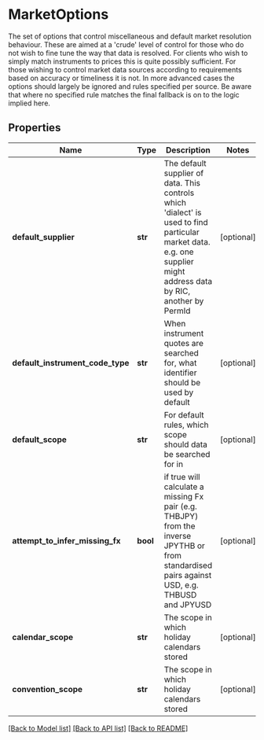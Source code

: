 # MarketOptions

The set of options that control miscellaneous and default market resolution behaviour.  These are aimed at a 'crude' level of control for those who do not wish to fine tune the way that data is resolved.  For clients who wish to simply match instruments to prices this is quite possibly sufficient. For those wishing to control market data sources  according to requirements based on accuracy or timeliness it is not. In more advanced cases the options should largely be ignored and rules specified  per source. Be aware that where no specified rule matches the final fallback is on to the logic implied here.

## Properties
Name | Type | Description | Notes
------------ | ------------- | ------------- | -------------
**default_supplier** | **str** | The default supplier of data. This controls which &#39;dialect&#39; is used to find particular market data. e.g. one supplier might address data by RIC, another by PermId | [optional] 
**default_instrument_code_type** | **str** | When instrument quotes are searched for, what identifier should be used by default | [optional] 
**default_scope** | **str** | For default rules, which scope should data be searched for in | [optional] 
**attempt_to_infer_missing_fx** | **bool** | if true will calculate a missing Fx pair (e.g. THBJPY) from the inverse JPYTHB or from standardised pairs against USD, e.g. THBUSD and JPYUSD | [optional] 
**calendar_scope** | **str** | The scope in which holiday calendars stored | [optional] 
**convention_scope** | **str** | The scope in which holiday calendars stored | [optional] 

[[Back to Model list]](../README.md#documentation-for-models) [[Back to API list]](../README.md#documentation-for-api-endpoints) [[Back to README]](../README.md)


